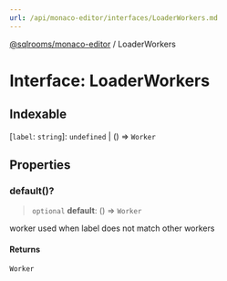 ```yaml
---
url: /api/monaco-editor/interfaces/LoaderWorkers.md
---
```

[@sqlrooms/monaco-editor](../index.md) / LoaderWorkers

# Interface: LoaderWorkers

## Indexable

\[`label`: `string`]: `undefined` | () => `Worker`

## Properties

### default()?

> `optional` **default**: () => `Worker`

worker used when label does not match other workers

#### Returns

`Worker`
